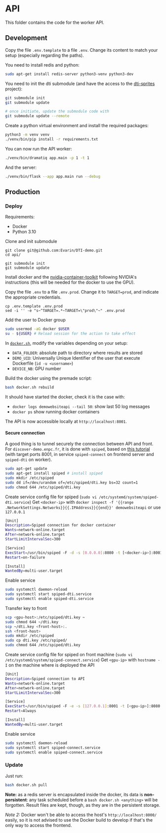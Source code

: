 # API

This folder contains the code for the worker API.

## Development

Copy the file `.env.template` to a file `.env`. Change its content to match your setup (especially regarding the paths).

You need to install redis and python:

```bash
sudo apt-get install redis-server python3-venv python3-dev
```

[//]: # (Configure Redis)
[//]: # (```bash)
[//]: # (# Find config file)
[//]: # (sudo find / -name redis.)
[//]: # (vi <path/to/redis.conf>)
[//]: # (```)
[//]: # (Find &#40;`/` command then type `requirepass`&#41; and modify directive &#40;uncomment and set password&#41;:)
[//]: # (```bash)
[//]: # (requirepass <redis_password>)
[//]: # (```)

You need to init the dti submodule (and have the access to the [dti-sprites](https://github.com/sonatbaltaci/dti-sprites) project):

```bash
git submodule init
git submodule update

# once initiate, update the submodule code with
git submodule update --remote
```

Create a python virtual environment and install the required packages:

```bash
python3 -m venv venv
./venv/bin/pip install -r requirements.txt
```

You can now run the API worker:

```bash
./venv/bin/dramatiq app.main -p 1 -t 1
```

And the server:

```bash
./venv/bin/flask --app app.main run --debug
```

## Production

### Deploy

Requirements:
- Docker
- Python 3.10

Clone and init submodule

```shell
git clone git@github.com:Evarin/DTI-demo.git
cd api/

git submodule init
git submodule update
```

Install docker and the [nvidia-container-toolkit](https://docs.nvidia.com/datacenter/cloud-native/container-toolkit/latest/install-guide.html) following NVIDIA's instructions (this will be needed for the docker to use the GPU).

Copy the file `.env` to a file `.env.prod`. Change it to `TARGET=prod`, and indicate the appropriate credentials.

```shell
cp .env.template .env.prod
sed -i '' -e "s~^TARGET=.*~TARGET=\"prod\"~" .env.prod
```

Add the user to Docker group
```bash
sudo usermod -aG docker $USER
su - ${USER} # Reload session for the action to take effect
```

In [`docker.sh`](docker.sh), modify the variables depending on your setup:
- `DATA_FOLDER`: absolute path to directory where results are stored
- `DEMO_UID`: Universally Unique Identifier of the user that execute Dockerfile (`id -u <username>`)
- `DEVICE_NB`: GPU number


Build the docker using the premade script:

```bash
bash docker.sh rebuild
```

It should have started the docker, check it is the case with:
- `docker logs demowebsiteapi --tail 50`: show last 50 log messages
- `docker ps` show running docker containers

The API is now accessible locally at `http://localhost:8001`.

#### Secure connection

A good thing is to tunnel securely the connection between API and front. For `discover-demo.enpc.fr`, it is done with `spiped`, based on [this tutorial](https://www.digitalocean.com/community/tutorials/how-to-encrypt-traffic-to-redis-with-spiped-on-ubuntu-16-04)
(with target ports 8001, in service `spiped-connect` on frontend server and `spiped-dti` on worker).

```bash
sudo apt-get update
sudo apt-get install spiped # install spiped
sudo mkdir /etc/spiped
sudo dd if=/dev/urandom of=/etc/spiped/dti.key bs=32 count=1
sudo chmod 644 /etc/spiped/dti.key
```

Create service config file for spiped (`sudo vi /etc/systemd/system/spiped-dti.service`)
Get `<docker-ip>` with `docker inspect -f '{{range .NetworkSettings.Networks}}{{.IPAddress}}{{end}}' demowebsiteapi` or use `127.0.0.1`

```bash
[Unit]
Description=Spiped connection for docker container
Wants=network-online.target
After=network-online.target
StartLimitIntervalSec=300

[Service]
ExecStart=/usr/bin/spiped -F -d -s [0.0.0.0]:8080 -t [<docker-ip>]:8001 -k /etc/spiped/dti.key
Restart=on-failure

[Install]
WantedBy=multi-user.target
```

Enable service
```bash
sudo systemctl daemon-reload
sudo systemctl start spiped-dti.service
sudo systemctl enable spiped-dti.service
```

Transfer key to front
```bash
scp <gpu-host>:/etc/spiped/dti.key ~
sudo chmod 644 ~/dti.key
scp ~/dti.key <front-host>:.
ssh <front-host>
sudo mkdir /etc/spiped
sudo cp dti.key /etc/spiped/
sudo chmod 644 /etc/spiped/dti.key
```

Create service config file for spiped on front machine (`sudo vi /etc/systemd/system/spiped-connect.service`)
Get `<gpu-ip>` with `hostname -I` on the machine where is deployed the API

```bash
[Unit]
Description=Spiped connection to API
Wants=network-online.target
After=network-online.target
StartLimitIntervalSec=300

[Service]
ExecStart=/usr/bin/spiped -F -e -s [127.0.0.1]:8001 -t [<gpu-ip>]:8080 -k /etc/spiped/dti.key
Restart=Always

[Install]
WantedBy=multi-user.target
```

Enable service
```bash
sudo systemctl daemon-reload
sudo systemctl start spiped-connect.service
sudo systemctl enable spiped-connect.service
```

### Update

Just run:

```bash
bash docker.sh pull
```

**Note:** as a redis server is encapsulated inside the docker, its data is **non-persistent**: any task scheduled before a `bash docker.sh <anything>` will be forgotten. Result files are kept, though, as they are in the persistent storage.

*Note 2:* Docker won't be able to access the host's `http://localhost:8000/` easily, so it is not advised to use the Docker build to develop if that's the only way to access the frontend.
